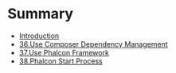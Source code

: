 # Summary

* [Introduction](README.md)
* [36.Use Composer Dependency Management](36.Use-Composer-Dependency-Management.md)
* [37.Use Phalcon Framework](37.Use-Phalcon-Framework.md)
* [38.Phalcon Start Process](38.Phalcon-Start-Process.md)

